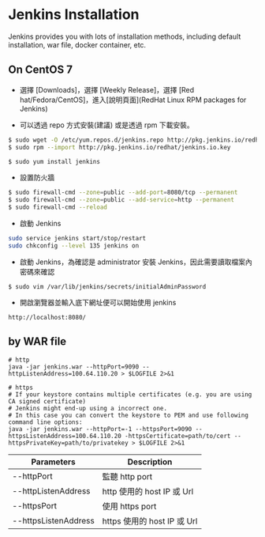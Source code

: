 # Jenkins Installation

Jenkins provides you with lots of installation methods, including default installation, war file, docker container, etc.

## On CentOS 7

* 選擇 [Downloads]，選擇 [Weekly Release]，選擇 [Red hat/Fedora/CentOS]，進入[說明頁面](RedHat Linux RPM packages for Jenkins)

* 可以透過 repo 方式安裝(建議) 或是透過 rpm 下載安裝。

```Bash
$ sudo wget -O /etc/yum.repos.d/jenkins.repo http://pkg.jenkins.io/redhat/jenkins.repo
$ sudo rpm --import http://pkg.jenkins.io/redhat/jenkins.io.key

$ sudo yum install jenkins
```

* 設置防火牆

```Bash
$ sudo firewall-cmd --zone=public --add-port=8080/tcp --permanent
$ sudo firewall-cmd --zone=public --add-service=http --permanent
$ sudo firewall-cmd --reload
```

* 啟動 Jenkins

```Bash
sudo service jenkins start/stop/restart
sudo chkconfig --level 135 jenkins on
```

* 啟動 Jenkins，為確認是 administrator 安裝 Jenkins，因此需要讀取檔案內密碼來確認

```
$ sudo vim /var/lib/jenkins/secrets/initialAdminPassword
```

* 開啟瀏覽器並輸入底下網址便可以開始使用 jenkins

```
http://localhost:8080/
```

## by WAR file

```
# http
java -jar jenkins.war --httpPort=9090 --httpListenAddress=100.64.110.20 > $LOGFILE 2>&1

# https
# If your keystore contains multiple certificates (e.g. you are using CA signed certificate) 
# Jenkins might end-up using a incorrect one. 
# In this case you can convert the keystore to PEM and use following command line options:
java -jar jenkins.war --httpPort=-1 --httpsPort=9090 --httpsListenAddress=100.64.110.20 -httpsCertificate=path/to/cert --httpsPrivateKey=path/to/privatekey > $LOGFILE 2>&1
```

| Parameters | Description |
| -- | -- |
| --httpPort | 監聽 http port |
| --httpListenAddress | http 使用的 host IP 或 Url |
| --httpsPort | 使用 https port |
| --httpsListenAddress | https 使用的 host IP 或 Url |





